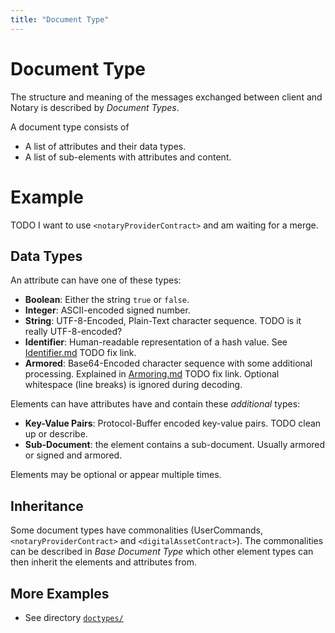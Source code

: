 ```yaml
---
title: "Document Type"
---
```


# Document Type

The structure and meaning of the messages exchanged between client and Notary is
described by _Document Types_.

A document type consists of

* A list of attributes and their data types.
* A list of sub-elements with attributes and content.

# Example

TODO I want to use `<notaryProviderContract>` and am waiting for a merge.


## Data Types

An attribute can have one of these types:

* **Boolean**: Either the string `true` or `false`.
* **Integer**: ASCII-encoded signed number.
* **String**: UTF-8-Encoded, Plain-Text character sequence. TODO is it really
    UTF-8-encoded?
* **Identifier**: Human-readable representation of a hash value. See
    [Identifier.md](encoding/Identifier.md) TODO fix link.
* **Armored**: Base64-Encoded character sequence with some additional
    processing. Explained in [Armoring.md](encoding/Armoring.md) TODO fix link.
    Optional whitespace (line breaks) is ignored during decoding.

Elements can have attributes have and contain these *additional* types:

* **Key-Value Pairs**: Protocol-Buffer encoded key-value pairs. TODO clean up or
    describe.
* **Sub-Document**: the element contains a sub-document. Usually armored or
    signed and armored.

Elements may be optional or appear multiple times.

## Inheritance

Some document types have commonalities (UserCommands, `<notaryProviderContract>`
and `<digitalAssetContract>`). The commonalities can be described in _Base
Document Type_ which other element types can then inherit the elements and
attributes from.

## More Examples

* See directory [`doctypes/`](https://github.com/monetas/opentxs-protocol/tree/master/content/doctypes)
